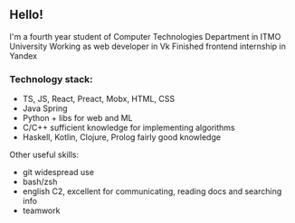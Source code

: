 ## Hello!

I'm a fourth year student of Computer Technologies Department in ITMO University
Working as web developer in Vk
Finished frontend internship in Yandex

### Technology stack:
- TS, JS, React, Preact, Mobx, HTML, CSS
- Java Spring
- Python + libs for web and ML
- C/C++ sufficient knowledge for implementing algorithms
- Haskell, Kotlin, Clojure, Prolog fairly good knowledge

Other useful skills:
- git widespread use
- bash/zsh
- english C2, excellent for communicating, reading docs and searching info
- teamwork
